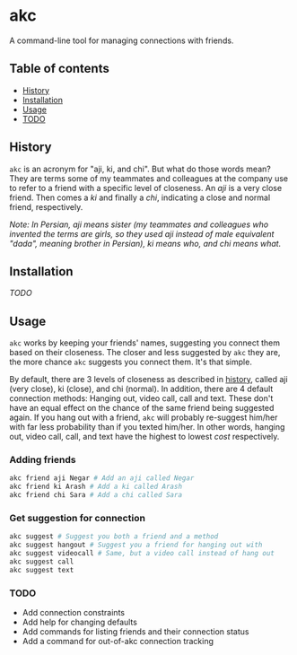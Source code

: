 # akc
A command-line tool for managing connections with friends.

## Table of contents
- [History](#history)
- [Installation](#installation)
- [Usage](#usage)
- [TODO](#todo)

## History
`akc` is an acronym for "aji, ki, and chi". But what do those words mean?  
They are terms some of my teammates and colleagues at the company use to refer to a friend with a specific level of closeness. An _aji_ is a very close friend. Then comes a _ki_ and finally a _chi_, indicating a close and normal friend, respectively.  

_Note: In Persian, aji means sister (my teammates and colleagues who invented the terms are girls, so they used aji instead of male equivalent "dada", meaning brother in Persian), ki means who, and chi means what._

## Installation
_TODO_

## Usage
`akc` works by keeping your friends' names, suggesting you connect them based on their closeness. The closer and less suggested by `akc` they are, the more chance `akc` suggests you connect them. It's that simple.  

By default, there are 3 levels of closeness as described in [history](#history), called aji (very close), ki (close), and chi (normal). In addition, there are 4 default connection methods: Hanging out, video call, call and text. These don't have an equal effect on the chance of the same friend being suggested again. If you hang out with a friend, `akc` will probably re-suggest him/her with far less probability than if you texted him/her. In other words, hanging out, video call, call, and text have the highest to lowest _cost_ respectively.  

### Adding friends
```bash
akc friend aji Negar # Add an aji called Negar
akc friend ki Arash # Add a ki called Arash
akc friend chi Sara # Add a chi called Sara
```

### Get suggestion for connection
```bash
akc suggest # Suggest you both a friend and a method
akc suggest hangout # Suggest you a friend for hanging out with
akc suggest videocall # Same, but a video call instead of hang out
akc suggest call
akc suggest text
```

### TODO
- Add connection constraints
- Add help for changing defaults
- Add commands for listing friends and their connection status
- Add a command for out-of-akc connection tracking